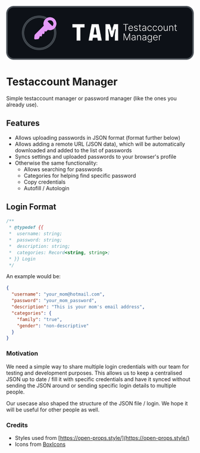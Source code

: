 ![TestAccountManager header image](tam-logo.png)
# Testaccount Manager

Simple testaccount manager or password manager (like the ones you already use).

## Features

- Allows uploading passwords in JSON format (format further below)
- Allows adding a remote URL (JSON data), which will be automatically downloaded and added to the list of passwords
- Syncs settings and uploaded passwords to your browser's profile
- Otherwise the same functionality:
    - Allows searching for passwords
    - Categories for helping find specific password
    - Copy credentials
    - Autofill / Autologin

## Login Format

```js
/**
 * @typedef {{
 *  username: string;
 *  password: string;
 *  description: string;
 *  categories: Record<string, string>;
 * }} Login
 */
```

An example would be:

```json
{
  "username": "your_mom@hotmail.com",
  "password": "your_mom_password",
  "description": "This is your mom's email address",
  "categories": {
    "family": "true",
    "gender": "non-descriptive"
  }
}
```

### Motivation

We need a simple way to share multiple login credentials with our team for testing and development purposes.
This allows us to keep a centralised JSON up to date / fill it with specific credentials and have it synced without
sending the JSON around or sending specific login details to multiple people.

Our usecase also shaped the structure of the JSON file / login. We hope it will be useful for other people as well.

### Credits

- Styles used from [https://open-props.style/](https://open-props.style/)
- Icons from [BoxIcons](https://boxicons.com/)
